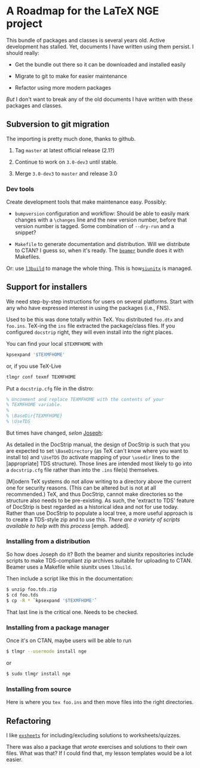 # A Roadmap for the LaTeX NGE project

This bundle of packages and classes is several years old.  Active
development has stalled.  Yet, documents I have written using them persist.  I should really:

* Get the bundle out there so it can be downloaded and installed
  easily

* Migrate to git to make for easier maintenance

* Refactor using more modern packages

*But* I don't want to break any of the old documents I have 
written with these packages and classes.

## Subversion to git migration

The importing is pretty much done, thanks to github.  

1. Tag `master` at latest official release (2.1?)

2. Continue to work on `3.0-dev3` until stable.

3. Merge `3.0-dev3` to `master` and release 3.0

### Dev tools

Create development tools that make maintenance easy.  Possibly: 

* `bumpversion` configuration and workflow: Should be able to easily mark
  changes with a `\changes` line and the new version number, before that version
  number is tagged.  Some combination of `--dry-run` and a snippet?

* `Makefile` to generate documentation and distribution.  Will we distribute to
  CTAN?  I guess so, when it's ready.  The
  [`beamer`](https://githumb.com/josephwright/beamer) bundle does it with
  Makefiles.

Or: use [`l3build`](http://ctan.org/pkg/l3build) to manage the whole thing.
This is how[`siunitx`](https://github.com/josephwright/siutnix) is managed.

## Support for installers

We need step-by-step instructions for users on several platforms.  Start with
any who have expressed interest in using the packages (i.e., FNS).  

Used to be this was done totally within TeX.  You distributed `foo.dtx` and
`foo.ins`.  TeX-ing the `ins` file extracted the package/class files.  If you
configured `docstrip` right, they will even install into the right places.

You can find your local `$TEXMFHOME` with

```bash
kpsexpand '$TEXMFHOME'
```

or, if you use TeX-Live

```bash
tlmgr conf texmf TEXMFHOME
```

Put a `docstrip.cfg` file in the distro:

```tex
% Uncomment and replace TEXMFHOME with the contents of your
% TEXMFHOME variable.
%
% \BaseDir{TEXMFHOME}
% \UseTDS
```

But times have changed, *selon* [Joseph](https://tex.stackexchange.com/a/240379/1402):

  As detailed in the DocStrip manual, the design of DocStrip is such that you
  are expected to set `\BaseDirectory` (as TeX can't know where you want to
  install to) and `\UseTDS` (to activate mapping of your `\usedir` lines to the
  \[appropriate\] TDS structure). Those lines are intended most likely to go into
  a `docstrip.cfg` file rather than into the `.ins` file(s) themselves.

  \[M\]odern TeX systems do not allow writing to a directory above the current one
  for security reasons. (This can be altered but is not at all recommended.)
  TeX, and thus DocStrip, cannot make directories so the structure also needs to
  be pre-existing. As such, the 'extract to TDS' feature of DocStrip is best
  regarded as a historical idea and not for use today. Rather than use DocStrip
  to populate a local tree, a more useful approach is to create a TDS-style zip
  and to use this. *There are a variety of scripts available to help with this
  process* [emph. added].

### Installing from a distribution  

So how does Joseph do it?  Both the beamer and siunitx repositories include scripts to make TDS-compliant zip archives suitable for uploading to CTAN.  Beamer uses a Makefile while siunitx uses `l3build`.  

Then include a script like this in the documentation:

```bash
$ unzip foo.tds.zip
$ cd foo.tds
$ cp -R * `kpsexpand '$TEXMFHOME'`
```
That last line is the critical one.  Needs to be checked.

### Installing from a package manager

Once it's on CTAN, maybe users will be able to run

```bash
$ tlmgr --usermode install nge
```

or

```bash
$ sudo tlmgr install nge
```

### Installing from source

Here is where you `tex foo.ins` and then move files into the right directories.

## Refactoring

I like [`exsheets`](http://ctan.org/pkg/exsheets) for including/excluding solutions to worksheets/quizzes.

There was also a package that *wrote* exercises and solutions to their own
files.  What was that?  If I could find that, my lesson templates would be a lot
easier.
